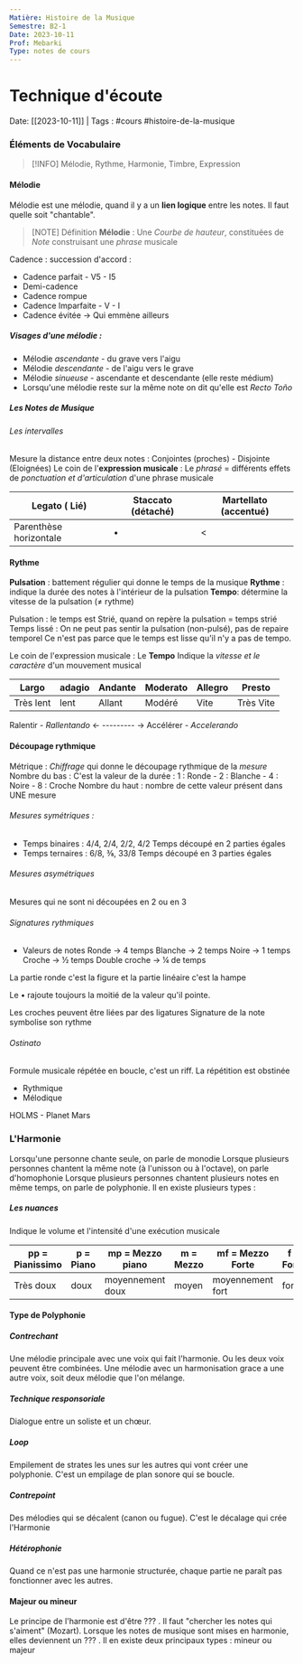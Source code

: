 ```yaml
---
Matière: Histoire de la Musique
Semestre: B2-1
Date: 2023-10-11
Prof: Mebarki
Type: notes de cours
---
```

# Technique d'écoute
Date: [[2023-10-11]] | Tags : #cours #histoire-de-la-musique

### Éléments de Vocabulaire
> [!INFO] 
> Mélodie, Rythme, Harmonie, Timbre, Expression
#### Mélodie 
Mélodie est une mélodie, quand il y a un **lien logique** entre les notes. Il faut quelle soit "chantable". 

>[NOTE] Définition
>**Mélodie** : Une *Courbe de hauteur*, constituées de *Note* construisant une *phrase* musicale

 Cadence : succession d'accord :
 - Cadence parfait - V5 - I5
 - Demi-cadence
 - Cadence rompue
 - Cadence Imparfaite - V - I
 - Cadence évitée → Qui emmène ailleurs 

##### Visages d'une mélodie : 
- Mélodie *ascendante* - du grave vers l'aigu 
- Mélodie *descendante* - de l'aigu vers le grave 
- Mélodie *sinueuse* -  ascendante et descendante (elle reste médium)
- Lorsqu'une mélodie reste sur la même note on dit qu'elle est *Recto Toño*

##### Les Notes de Musique 
###### Les intervalles
Mesure la distance entre deux notes : Conjointes (proches) - Disjointe (Eloignées)
Le coin de l'**expression musicale** : Le *phrasé* = différents effets de *ponctuation et d'articulation* d'une phrase musicale

| Legato ( Lié)          | Staccato (détaché) | Martellato (accentué) |
| ---------------------- | ------------------ | --------------------- |
| Parenthèse horizontale | •                  | <                     |

#### Rythme 
**Pulsation** : battement régulier qui donne le temps de la musique 
**Rythme** : indique la durée des notes à l'intérieur de la pulsation 
**Tempo**: détermine la vitesse de la pulsation (≠ rythme)

Pulsation : le temps est Strié, quand on repère la pulsation = temps strié 
Temps lissé : On ne peut pas sentir la pulsation (non-pulsé), pas de repaire temporel
Ce n'est pas parce que le temps est lisse qu'il n'y a pas de tempo.

Le coin de l'expression musicale : Le **Tempo** 
Indique la *vitesse et le caractère* d'un mouvement musical

| Largo     | adagio | Andante | Moderato | Allegro | Presto    |
| --------- | ------ | ------- | -------- | ------- | --------- |
| Très lent | lent   | Allant  | Modéré   | Vite    | Très Vite | 

Ralentir - *Rallentando* ← --------- → Accélérer - *Accelerando*

#### Découpage rythmique
Métrique : *Chiffrage* qui donne le découpage rythmique de la *mesure*
Nombre du bas : C'est la valeur de la durée : 1 : Ronde - 2 : Blanche - 4 : Noire - 8 : Croche
Nombre du haut : nombre de cette valeur présent dans UNE mesure
###### Mesures symétriques : 
- Temps binaires : 4/4, 2/4, 2/2, 4/2
	Temps découpé en 2 parties égales
- Temps ternaires : 6/8, ⅜, 33/8
	Temps découpé en 3 parties égales 
###### Mesures asymétriques
Mesures qui ne sont ni découpées en 2 ou en 3

###### Signatures rythmiques
- Valeurs de notes
	Ronde  → 4 temps 
	Blanche → 2 temps
	Noire → 1 temps
	Croche → ½ temps
	Double croche → ¼ de temps


La partie ronde c'est la figure et la partie linéaire c'est la hampe

Le • rajoute toujours la moitié de la valeur qu'il pointe. 

Les croches peuvent être liées par des ligatures
Signature de la note symbolise son rythme

###### Ostinato 
Formule musicale répétée en boucle, c'est un riff.
La répétition est obstinée
- Rythmique 
- Mélodique

HOLMS - Planet Mars

### L'Harmonie 
Lorsqu'une personne chante seule, on parle de monodie
Lorsque plusieurs personnes chantent la même note (à l'unisson ou à l'octave), on parle d'homophonie
Lorsque plusieurs personnes chantent plusieurs notes en même temps, on parle de polyphonie. Il en existe plusieurs types : 

##### Les nuances 
Indique le volume et l'intensité d'une exécution musicale 

| pp = Pianissimo | p = Piano | mp = Mezzo piano | m = Mezzo | mf = Mezzo Forte | f = Forte | ff = Fortissimo |
| --------------- | --------- | ---------------- | --------- | ---------------- | --------- | --------------- |
| Très doux       | doux      | moyennement doux | moyen     | moyennement fort | fort      | très fort       |

#### Type de Polyphonie 
##### Contrechant
Une mélodie principale avec une voix qui fait l'harmonie. 
Ou les deux voix peuvent être combinées.
Une mélodie avec un harmonisation grace a une autre voix, soit deux mélodie que l'on mélange. 
##### Technique responsoriale
Dialogue entre un soliste et un chœur.
##### Loop
Empilement de strates les unes sur les autres qui vont créer une polyphonie. C'est un empilage de plan sonore qui se boucle.

##### Contrepoint 
Des mélodies qui se décalent (canon ou fugue). C'est le décalage qui crée l'Harmonie

##### Hétérophonie
Quand ce n'est pas une harmonie structurée, chaque partie ne paraît pas fonctionner avec les autres.

#### Majeur ou mineur
Le principe de l'harmonie est d'être ??? . Il faut "chercher les notes qui s'aiment" (Mozart). Lorsque les notes de musique sont mises en harmonie, elles deviennent un ??? . Il en existe deux principaux types : mineur ou majeur 

